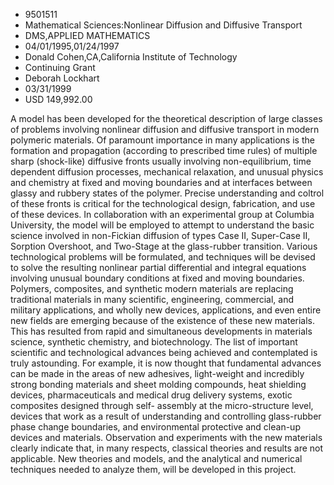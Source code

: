 
* 9501511
* Mathematical Sciences:Nonlinear Diffusion and Diffusive Transport
* DMS,APPLIED MATHEMATICS
* 04/01/1995,01/24/1997
* Donald Cohen,CA,California Institute of Technology
* Continuing Grant
* Deborah Lockhart
* 03/31/1999
* USD 149,992.00

A model has been developed for the theoretical description of large classes of
problems involving nonlinear diffusion and diffusive transport in modern
polymeric materials. Of paramount importance in many applications is the
formation and propagation (according to prescribed time rules) of multiple sharp
(shock-like) diffusive fronts usually involving non-equilibrium, time dependent
diffusion processes, mechanical relaxation, and unusual physics and chemistry at
fixed and moving boundaries and at interfaces between glassy and rubbery states
of the polymer. Precise understanding and coltrol of these fronts is critical
for the technological design, fabrication, and use of these devices. In
collaboration with an experimental group at Columbia University, the model will
be employed to attempt to understand the basic science involved in non-Fickian
diffusion of types Case II, Super-Case II, Sorption Overshoot, and Two-Stage at
the glass-rubber transition. Various technological problems will be formulated,
and techniques will be devised to solve the resulting nonlinear partial
differential and integral equations involving unusual boundary conditions at
fixed and moving boundaries. Polymers, composites, and synthetic modern
materials are replacing traditional materials in many scientific, engineering,
commercial, and military applications, and wholly new devices, applications, and
even entire new fields are emerging because of the existence of these new
materials. This has resulted from rapid and simultaneous developments in
materials science, synthetic chemistry, and biotechnology. The list of important
scientific and technological advances being achieved and contemplated is truly
astounding. For example, it is now thought that fundamental advances can be made
in the areas of new adhesives, light-weight and incredibly strong bonding
materials and sheet molding compounds, heat shielding devices, pharmaceuticals
and medical drug delivery systems, exotic composites designed through self-
assembly at the micro-structure level, devices that work as a result of
understanding and controlling glass-rubber phase change boundaries, and
environmental protective and clean-up devices and materials. Observation and
experiments with the new materials clearly indicate that, in many respects,
classical theories and results are not applicable. New theories and models, and
the analytical and numerical techniques needed to analyze them, will be
developed in this project.
